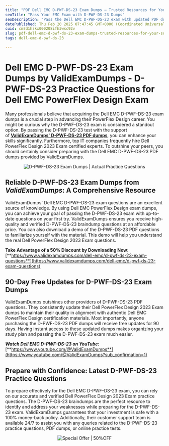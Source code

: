```yaml
---
title: "PDF Dell EMC D-PWF-DS-23 Exam Dumps – Trusted Resources for Your Success"
seoTitle: "Pass Your EMC Exam with D-PWF-DS-23 Dumps"
seoDescription: "Pass the Dell EMC D-PWF-DS-23 exam with updated PDF dumps from ValidExamDumps. Achieve success with verified questions and 90-day updates"
datePublished: Thu Feb 20 2025 07:47:45 GMT+0000 (Coordinated Universal Time)
cuid: cm7d1hzkx000208ifh3wsc92v
slug: pdf-dell-emc-d-pwf-ds-23-exam-dumps-trusted-resources-for-your-success
tags: dell-emc-d-pwf-ds-23

---
```


# **Dell EMC D-PWF-DS-23 Exam Dumps by ValidExamDumps - D-PWF-DS-23 Practice Questions for Dell EMC PowerFlex Design Exam**

Many professionals believe that acquiring the Dell EMC D-PWF-DS-23 exam dumps is a crucial step in advancing their PowerFlex Design career. You might be curious why the D-PWF-DS-23 exam is considered a standout option. By passing the D-PWF-DS-23 test with the support of [**ValidExamDumps' D-PWF-DS-23 PDF dumps**](https://www.validexamdumps.com/dell-emc/d-pwf-ds-23-exam-questions), you can enhance your skills significantly. Furthermore, top IT companies frequently hire Dell PowerFlex Design 2023 Exam certified experts. To outshine your peers, you should certainly consider preparing with the Dell EMC D-PWF-DS-23 PDF dumps provided by ValidExamDumps.

<center><img src="https://www.validexamdumps.com/uploads/banners/1709651572_Banner29.png" alt="D-PWF-DS-23 Exam Dumps | Actual Practice Questions" /></center>

## **Reliable D-PWF-DS-23 Exam Dumps from *ValidExamDumps*: A Comprehensive Resource**

ValidExamDumps' Dell EMC D-PWF-DS-23 exam questions are an excellent source of knowledge. By using Dell EMC PowerFlex Design exam dumps, you can achieve your goal of passing the D-PWF-DS-23 exam with up-to-date questions on your first try. ValidExamDumps ensures you receive high-quality and verified D-PWF-DS-23 braindump questions at an affordable price. You can also download a demo of the D-PWF-DS-23 PDF questions to familiarize yourself with the material. This demo will help you understand the real Dell PowerFlex Design 2023 Exam questions.

**Take Advantage of a 50% Discount by Downloading Now:** [**https://www.validexamdumps.com/dell-emc/d-pwf-ds-23-exam-questions**](https://www.validexamdumps.com/dell-emc/d-pwf-ds-23-exam-questions)

## **90-Day Free Updates for D-PWF-DS-23 Exam Dumps**

ValidExamDumps outshines other providers of D-PWF-DS-23 PDF questions. They consistently update their Dell PowerFlex Design 2023 Exam dumps to maintain their quality in alignment with authentic Dell EMC PowerFlex Design certification materials. Most importantly, anyone purchasing the D-PWF-DS-23 PDF dumps will receive free updates for 90 days. Having instant access to these updated dumps makes organizing your study plan and passing the D-PWF-DS-23 exam much easier.

***Watch Dell EMC D-PWF-DS-23 on YouTube:*** [**https://www.youtube.com/@ValidExamDumps**](https://www.youtube.com/@ValidExamDumps?sub_confirmation=1)

## **Prepare with Confidence: Latest D-PWF-DS-23 Practice Questions**

To prepare effectively for the Dell EMC D-PWF-DS-23 exam, you can rely on our accurate and verified Dell PowerFlex Design 2023 Exam practice questions. The D-PWF-DS-23 braindumps are the perfect resource to identify and address your weaknesses while preparing for the D-PWF-DS-23 exam. ValidExamDumps guarantees that your investment is safe with a 100% money-back policy. Additionally, their customer support team is available 24/7 to assist you with any queries related to the D-PWF-DS-23 practice questions, PDF dumps, or online practice tests.

<center><img src="https://www.validexamdumps.com/uploads/banners/1705933924_Latest_Exam_B-14.png" alt="Special Offer | 50%OFF" /></center>